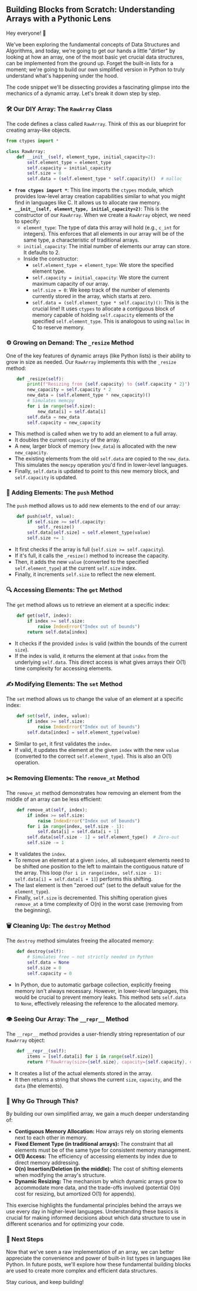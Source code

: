 ## Building Blocks from Scratch: Understanding Arrays with a Pythonic Lens

Hey everyone! 👋

We've been exploring the fundamental concepts of Data Structures and Algorithms, and today, we're going to get our hands a little "dirtier" by looking at how an array, one of the most basic yet crucial data structures, can be implemented from the ground up. Forget the built-in lists for a moment; we're going to build our own simplified version in Python to truly understand what's happening under the hood.

The code snippet we'll be dissecting provides a fascinating glimpse into the mechanics of a dynamic array. Let's break it down step by step.

### 🛠️ Our DIY Array: The `RawArray` Class

The code defines a class called `RawArray`. Think of this as our blueprint for creating array-like objects.

```python
from ctypes import *

class RawArray:
    def __init__(self, element_type, initial_capacity=2):
        self.element_type = element_type
        self.capacity = initial_capacity
        self.size = 0
        self.data = (self.element_type * self.capacity)()  # malloc
```

* **`from ctypes import *`**: This line imports the `ctypes` module, which provides low-level array creation capabilities similar to what you might find in languages like C. It allows us to allocate raw memory.
* **`__init__(self, element_type, initial_capacity=2)`**: This is the constructor of our `RawArray`. When we create a `RawArray` object, we need to specify:
    * `element_type`: The type of data this array will hold (e.g., `c_int` for integers). This enforces that all elements in our array will be of the same type, a characteristic of traditional arrays.
    * `initial_capacity`: The initial number of elements our array can store. It defaults to 2.
    * Inside the constructor:
        * `self.element_type = element_type`: We store the specified element type.
        * `self.capacity = initial_capacity`: We store the current maximum capacity of our array.
        * `self.size = 0`: We keep track of the number of elements currently stored in the array, which starts at zero.
        * `self.data = (self.element_type * self.capacity)()`: This is the crucial line! It uses `ctypes` to allocate a contiguous block of memory capable of holding `self.capacity` elements of the specified `self.element_type`. This is analogous to using `malloc` in C to reserve memory.

### ⚙️ Growing on Demand: The `_resize` Method

One of the key features of dynamic arrays (like Python lists) is their ability to grow in size as needed. Our `RawArray` implements this with the `_resize` method:

```python
    def _resize(self):
        print(f"Resizing from {self.capacity} to {self.capacity * 2}")
        new_capacity = self.capacity * 2
        new_data = (self.element_type * new_capacity)()
        # Simulates memcpy
        for i in range(self.size):
            new_data[i] = self.data[i]
        self.data = new_data
        self.capacity = new_capacity
```

* This method is called when we try to add an element to a full array.
* It doubles the current `capacity` of the array.
* A new, larger block of memory (`new_data`) is allocated with the new `new_capacity`.
* The existing elements from the old `self.data` are copied to the `new_data`. This simulates the `memcpy` operation you'd find in lower-level languages.
* Finally, `self.data` is updated to point to this new memory block, and `self.capacity` is updated.

### 🚀 Adding Elements: The `push` Method

The `push` method allows us to add new elements to the end of our array:

```python
    def push(self, value):
        if self.size >= self.capacity:
            self._resize()
        self.data[self.size] = self.element_type(value)
        self.size += 1
```

* It first checks if the array is full (`self.size >= self.capacity`).
* If it's full, it calls the `_resize()` method to increase the capacity.
* Then, it adds the new `value` (converted to the specified `self.element_type`) at the current `self.size` index.
* Finally, it increments `self.size` to reflect the new element.

### 🔍 Accessing Elements: The `get` Method

The `get` method allows us to retrieve an element at a specific index:

```python
    def get(self, index):
        if index >= self.size:
            raise IndexError("Index out of bounds")
        return self.data[index]
```

* It checks if the provided `index` is valid (within the bounds of the current `size`).
* If the index is valid, it returns the element at that `index` from the underlying `self.data`. This direct access is what gives arrays their O(1) time complexity for accessing elements.

### ✍️ Modifying Elements: The `set` Method

The `set` method allows us to change the value of an element at a specific index:

```python
    def set(self, index, value):
        if index >= self.size:
            raise IndexError("Index out of bounds")
        self.data[index] = self.element_type(value)
```

* Similar to `get`, it first validates the `index`.
* If valid, it updates the element at the given `index` with the new `value` (converted to the correct `self.element_type`). This is also an O(1) operation.

### ✂️ Removing Elements: The `remove_at` Method

The `remove_at` method demonstrates how removing an element from the middle of an array can be less efficient:

```python
    def remove_at(self, index):
        if index >= self.size:
            raise IndexError("Index out of bounds")
        for i in range(index, self.size - 1):
            self.data[i] = self.data[i + 1]
        self.data[self.size - 1] = self.element_type()  # Zero-out
        self.size -= 1
```

* It validates the `index`.
* To remove an element at a given `index`, all subsequent elements need to be shifted one position to the left to maintain the contiguous nature of the array. This loop (`for i in range(index, self.size - 1): self.data[i] = self.data[i + 1]`) performs this shifting.
* The last element is then "zeroed out" (set to the default value for the `element_type`).
* Finally, `self.size` is decremented. This shifting operation gives `remove_at` a time complexity of O(n) in the worst case (removing from the beginning).

### 🗑️ Cleaning Up: The `destroy` Method

The `destroy` method simulates freeing the allocated memory:

```python
    def destroy(self):
        # Simulates free — not strictly needed in Python
        self.data = None
        self.size = 0
        self.capacity = 0
```

* In Python, due to automatic garbage collection, explicitly freeing memory isn't always necessary. However, in lower-level languages, this would be crucial to prevent memory leaks. This method sets `self.data` to `None`, effectively releasing the reference to the allocated memory.

### 👁️ Seeing Our Array: The `__repr__` Method

The `__repr__` method provides a user-friendly string representation of our `RawArray` object:

```python
    def __repr__(self):
        items = [self.data[i] for i in range(self.size)]
        return f"RawArray(size={self.size}, capacity={self.capacity}, data={items})"
```

* It creates a list of the actual elements stored in the array.
* It then returns a string that shows the current `size`, `capacity`, and the `data` (the elements).

### 🤔 Why Go Through This?

By building our own simplified array, we gain a much deeper understanding of:

* **Contiguous Memory Allocation:** How arrays rely on storing elements next to each other in memory.
* **Fixed Element Type (in traditional arrays):** The constraint that all elements must be of the same type for consistent memory management.
* **O(1) Access:** The efficiency of accessing elements by index due to direct memory addressing.
* **O(n) Insertion/Deletion (in the middle):** The cost of shifting elements when modifying the array's structure.
* **Dynamic Resizing:** The mechanism by which dynamic arrays grow to accommodate more data, and the trade-offs involved (potential O(n) cost for resizing, but amortized O(1) for appends).

This exercise highlights the fundamental principles behind the arrays we use every day in higher-level languages. Understanding these basics is crucial for making informed decisions about which data structure to use in different scenarios and for optimizing your code.

### 🚀 Next Steps

Now that we've seen a raw implementation of an array, we can better appreciate the convenience and power of built-in list types in languages like Python. In future posts, we'll explore how these fundamental building blocks are used to create more complex and efficient data structures.

Stay curious, and keep building!
